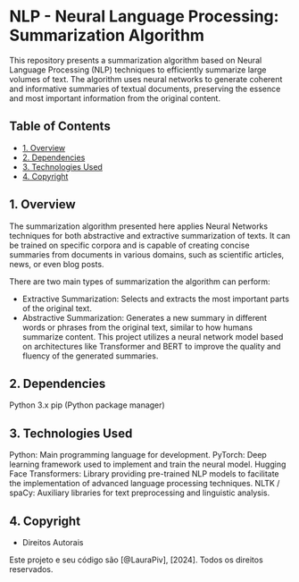 # NLP - Neural Language Processing: Summarization Algorithm
This repository presents a summarization algorithm based on Neural Language Processing (NLP) techniques to efficiently summarize large volumes of text. The algorithm uses neural networks to generate coherent and informative summaries of textual documents, preserving the essence and most important information from the original content.

## Table of Contents
- [1. Overview](Overview)
- [2. Dependencies](Version)
- [3. Technologies Used](Technologies)
- [4. Copyright](copyright)


## 1. Overview
The summarization algorithm presented here applies Neural Networks techniques for both abstractive and extractive summarization of texts. It can be trained on specific corpora and is capable of creating concise summaries from documents in various domains, such as scientific articles, news, or even blog posts.

There are two main types of summarization the algorithm can perform:

  - Extractive Summarization: Selects and extracts the most important parts of the original text.
  - Abstractive Summarization: Generates a new summary in different words or phrases from the original text, similar to how humans summarize content.
This project utilizes a neural network model based on architectures like Transformer and BERT to improve the quality and fluency of the generated summaries.

## 2. Dependencies
Python 3.x
pip (Python package manager)

## 3. Technologies Used
Python: Main programming language for development.
PyTorch: Deep learning framework used to implement and train the neural model.
Hugging Face Transformers: Library providing pre-trained NLP models to facilitate the implementation of advanced language processing techniques.
NLTK / spaCy: Auxiliary libraries for text preprocessing and linguistic analysis.

## 4. Copyright
- Direitos Autorais

Este projeto e seu código são [@LauraPiv], [2024]. Todos os direitos reservados.

